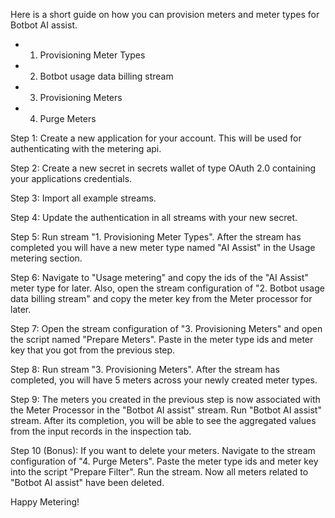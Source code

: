 Here is a short guide on how you can provision meters and meter types for Botbot AI assist.

- 1. Provisioning Meter Types
- 2. Botbot usage data billing stream
- 3. Provisioning Meters
- 4. Purge Meters

Step 1:
Create a new application for your account. This will be used for authenticating with the metering api.

Step 2: 
Create a new secret in secrets wallet of type OAuth 2.0 containing your applications credentials.

Step 3:
Import all example streams.

Step 4:
Update the authentication in all streams with your new secret.

Step 5:
Run stream "1. Provisioning Meter Types". After the stream has completed you will have a new meter type named "AI Assist" in the Usage metering section.

Step 6: 
Navigate to "Usage metering" and copy the ids of the "AI Assist" meter type for later.
Also, open the stream configuration of "2. Botbot usage data billing stream" and copy the meter key from the Meter processor for later.

Step 7:
Open the stream configuration of "3. Provisioning Meters" and open the script named "Prepare Meters". Paste in the meter type ids and meter key that you got from the previous step.

Step 8:
Run stream "3. Provisioning Meters". After the stream has completed, you will have 5 meters across your newly created meter types.

Step 9:
The meters you created in the previous step is now associated with the Meter Processor in the "Botbot AI assist" stream. 
Run "Botbot AI assist" stream. After its completion, you will be able to see the aggregated values from the input records in the inspection tab.

Step 10 (Bonus):
If you want to delete your meters. Navigate to the stream configuration of "4. Purge Meters". Paste the meter type ids and meter key into the script "Prepare Filter". Run the stream. Now all meters related to "Botbot AI assist" have been deleted.

Happy Metering!